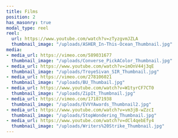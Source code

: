 ```yaml
---
title: Films
position: 2
has_masonry: true
modal_type: reel
reel:
  url: https://www.youtube.com/watch?v=zTyzgvmJZLA
  thumbnail_image: "/uploads/ASHER_In-This-Ocean_Thumbnail.jpg"
media:
- media_url: https://vimeo.com/589031677
  thumbnail_image: "/uploads/Converse_PickAColor_Thumbnail.jpg"
- media_url: https://www.youtube.com/watch?v=imOnV44j3qE
  thumbnail_image: "/uploads/TroyeSivan_SIR_Thumbnail.jpg"
- media_url: https://vimeo.com/278106021
  thumbnail_image: "/uploads/BU_Thumbail.jpg"
- media_url: https://www.youtube.com/watch?v=W1tyrCF7CT0
  thumbnail_image: "/uploads/ZipIt_Thumbnail.jpg"
- media_url: https://vimeo.com/171871938
  thumbnail_image: "/uploads/EVVYAwards_Thumbnail2.jpg"
- media_url: https://www.youtube.com/watch?v=vm3jB-wZzcI
  thumbnail_image: "/uploads/StopWondering_Thumbnail.jpg"
- media_url: https://www.youtube.com/watch?v=dCl4qebEfy4
  thumbnail_image: "/uploads/Writers%20Strike_Thumbnail.jpg"
---
```


